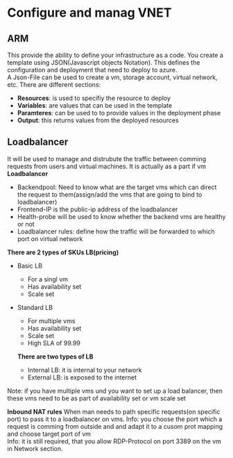 # Configure and manag VNET

## ARM
This provide the ability to define your infrastructure as a code. You create a template using JSON(Javascript objects Notation). This defines the configuration and deployment that need to deploy to azure. <br/>
A Json-File can be used to create a vm, storage account, virtual network, etc.
There are different sections: <br/>
- **Resources**: is used to specifiy the resource to deploy
- **Variables**: are values that can be used in the template 
- **Paramteres**: can be used to to provide values in the deployment phase
- **Output**: this returns values from the deployed resources

## Loadbalancer
It will be used to manage and distrubute the traffic between comming requests from users and virtual machines. It is actually as a part if vm <br/>
**Loadbalancer**
- Backendpool: Need to know what are the target vms which can direct the request to them(assign/add the vms that are going to bind to loadbalancer)
- Frontend-IP is the public-ip address of the loadbalancer
- Health-probe will be used to know whether the backend vms are healthy or not
- Loadbalancer rules: define how the traffic will be forwarded to which port on virtual network

**There are 2 types of SKUs LB(pricing)**
- Basic LB
  - For a singl vm
  - Has availability set
  - Scale set

- Standard LB
  - For multiple vms
  - Has availability set
  - Scale set
  - High SLA of 99.99
  
  **There are two types of LB**
  - Internal LB: it is internal to your network
  - External LB: is exposed to the internet

Note: if you have multiple vms und you want to set up a load balancer, then these vms need to be as part of availability set or vm scale set

**Inbound NAT rules**
When man needs to path specific requests(on specific port) to pass it to a loadbalancer on vms.
Info: you choose the port which a request is comming from outside and and adapt it to a cusom prot mapping and choose target port of vm<br/>
Info: it is still required, that you allow RDP-Protocol on port 3389 on the vm in Network section.




